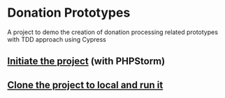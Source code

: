 # Donation Prototypes

A project to demo the creation of donation processing related prototypes with TDD approach using Cypress

## [Initiate the project](docs/initiate-project.md) (with PHPStorm)

## [Clone the project to local and run it](docs/clone-and-run-project.md)